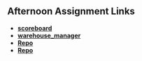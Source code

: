## Afternoon Assignment Links

* **[scoreboard](https://github.com/AJVancattenburch/scoreboard)**
* **[warehouse_manager](https://github.com/AJVancattenburch/warehouse_manager)**
* **[Repo](https://github.com/AJVancattenburch/<ASSIGNMENT_REPO>)**
* **[Repo](https://github.com/AJVancattenburch/<ASSIGNMENT_REPO>)**
